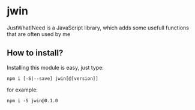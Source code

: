# jwin

JustWhatINeed is a JavaScript library, which adds some usefull functions that are often used by me

## How to install?

Installing this module is easy, just type:

`npm i [-S|--save] jwin[@[version]]`

for example:

`npm i -S jwin@0.1.0`
